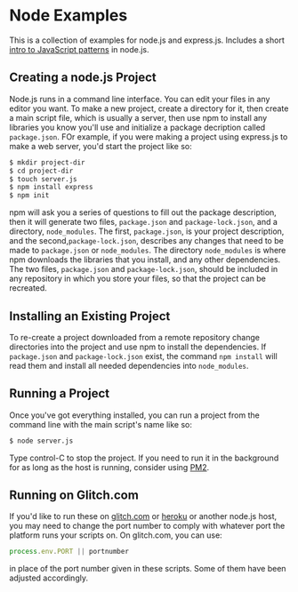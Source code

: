 # Node Examples

This is a collection of examples for node.js and express.js. Includes a short [intro to JavaScript patterns](IntroJavaScriptPatterns.md) in node.js. 

## Creating a node.js Project

Node.js runs in a command line interface. You can edit your files in any editor you want. To make a new project, create a directory for it, then create a main script file, which is usually a server, then use npm to install any libraries you know you'll use and initialize a package decription called `package.json`. FOr example, if you were making a project using express.js to make a web server, you'd start the project like so:

````sh
$ mkdir project-dir 
$ cd project-dir
$ touch server.js
$ npm install express
$ npm init
````
 npm will ask you a series of questions to fill out the package description, then it will generate two files, `package.json` and `package-lock.json`, and a directory, `node_modules`.  The first, `package.json`, is your project description, and the second,`package-lock.json`, describes any changes that need to be made to `package.json` or `node_modules`. The directory `node_modules` is where npm downloads the libraries that you install, and any other dependencies. The two files, `package.json` and `package-lock.json`, should be included in any repository in which you store your files, so that the project can be recreated. 

## Installing an Existing Project

 To re-create a project downloaded from a remote repository change directories into the project and use npm to install the dependencies. If `package.json` and `package-lock.json` exist, the command `npm install` will read them and install all needed dependencies into `node_modules`. 

 ## Running a Project

 Once you've got everything installed, you can run a project from the command line with the main script's name like so:

 ````sh
$ node server.js
 ````

 Type control-C to stop the project. If you need to run it in the background for as long as the host is running, consider using [PM2](https://pm2.keymetrics.io/docs/usage/quick-start/). 

## Running on Glitch.com

If you'd like to run these on [glitch.com](https://www.glitch.com) or [heroku](https://www.heroku.com/) or another node.js host, you may need to change the port number to comply with whatever port the platform runs your scripts on. On glitch.com, you can use:

````js
process.env.PORT || portnumber
````

in place of the port number given in these scripts. Some of them have been adjusted accordingly. 